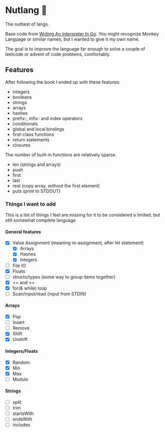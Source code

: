 # Nutlang 🥜

The nuttiest of langs.

Base code from [Writing An Interpreter In Go](https://interpreterbook.com/).
You might recognize Monkey Language or similar names,
but I wanted to give it my own name.

The goal is to improve the language far enough to solve a couple of leetcode
or advent of code problems, comfortably.

## Features

After following the book I ended up with these features:

- integers
- booleans
- strings
- arrays
- hashes
- prefix-, infix- and index operators
- conditionals
- global and local bindings
- first-class functions
- return statements
- closures

The number of built-in functions are relatively sparse.

- len (strings and arrays)
- push
- first
- last
- rest (copy array, without the first element)
- puts (print to STDOUT)

### Things I want to add

This is a list of things I feel are missing for it to be considered a limited,
but still somewhat complete language

#### General features

- [x] Value Assignment (meaning re-assignment, after let statement)
  - [x] Arrays
  - [x] Hashes
  - [x] Integers
- [ ] File IO
- [x] Floats
- [ ] structs/types (some way to group items together)
- [x] <= and >=
- [x] for(& while) loop
- [ ] Scan/input/read (input from STDIN)

#### Arrays

- [x] Pop
- [ ] Insert
- [ ] Remove
- [x] Shift
- [x] Unshift

#### Integers/Floats

- [x] Random
- [x] Min
- [x] Max
- [ ] Modulo

#### Strings

- [ ] split
- [ ] trim
- [ ] startsWith
- [ ] endsWith
- [ ] includes
